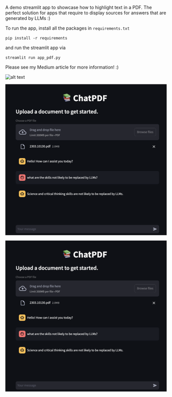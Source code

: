 A demo streamlit app to showcase how to highlight text in a PDF. The perfect solution for apps that require to display sources for answers that are generated by LLMs :) 

To run the app, install all the packages in `requirements.txt`

```
pip install -r requirements
``` 

and run the streamlit app via

```
streamlit run app_pdf.py
```

Please see my Medium article for more information! :) 

![alt text](demo.gif)

![alt text](image.png)

![alt text](image-1.png)
